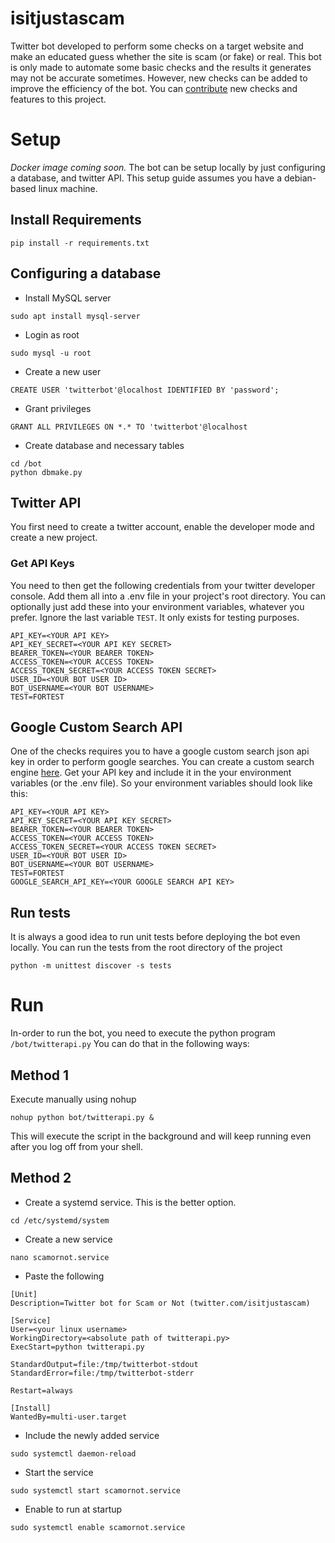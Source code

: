﻿# isitjustascam

Twitter bot developed to perform some checks on a target website and make an educated guess whether the site is scam (or fake) or real. This bot is only made to automate some basic checks and the results it generates may not be accurate sometimes. However, new checks can be added to improve the efficiency of the bot.
You can [contribute](contribute.md) new checks and features to this project.


# Setup
*Docker image coming soon.*
The bot can be setup locally by just configuring a database, and twitter API.
This setup guide assumes you have a debian-based linux machine.

## Install Requirements
```
pip install -r requirements.txt
```

## Configuring a database

- Install MySQL server
```
sudo apt install mysql-server
```
- Login as root
```
sudo mysql -u root
```
- Create a new user
```
CREATE USER 'twitterbot'@localhost IDENTIFIED BY 'password';
```

- Grant privileges
```
GRANT ALL PRIVILEGES ON *.* TO 'twitterbot'@localhost
```
- Create database and necessary tables
```
cd /bot
python dbmake.py
```


## Twitter API

You first need to create a twitter account, enable the developer mode and create a new project.

### Get API Keys

You need to then get the following credentials from your twitter developer console. Add them all into a .env file in your project's root directory. You can optionally just add these into your environment variables, whatever you prefer. 
Ignore the last variable ```TEST```. It only exists for testing purposes.
```
API_KEY=<YOUR API KEY>
API_KEY_SECRET=<YOUR API KEY SECRET>
BEARER_TOKEN=<YOUR BEARER TOKEN>
ACCESS_TOKEN=<YOUR ACCESS TOKEN>
ACCESS_TOKEN_SECRET=<YOUR ACCESS TOKEN SECRET>
USER_ID=<YOUR BOT USER ID>
BOT_USERNAME=<YOUR BOT USERNAME>
TEST=FORTEST
```

## Google Custom Search API
One of the checks requires you to have a google custom search json api key in order to perform google searches. 
You can create a custom search engine [here](https://programmablesearchengine.google.com/).
Get your API key and include it in the your environment variables (or the .env file). So your environment variables should look like this:
```
API_KEY=<YOUR API KEY>
API_KEY_SECRET=<YOUR API KEY SECRET>
BEARER_TOKEN=<YOUR BEARER TOKEN>
ACCESS_TOKEN=<YOUR ACCESS TOKEN>
ACCESS_TOKEN_SECRET=<YOUR ACCESS TOKEN SECRET>
USER_ID=<YOUR BOT USER ID>
BOT_USERNAME=<YOUR BOT USERNAME>
TEST=FORTEST
GOOGLE_SEARCH_API_KEY=<YOUR GOOGLE SEARCH API KEY>
```

## Run tests

It is always a good idea to run unit tests before deploying the bot even locally.
You can run the tests from the root directory of the project
```
python -m unittest discover -s tests
```



# Run

In-order to run the bot, you need to execute the python program ```/bot/twitterapi.py```
You can do that in the following ways:

## Method 1
Execute manually using nohup
```
nohup python bot/twitterapi.py &
```
This will execute the script in the background and will keep running even after you log off from your shell. 

## Method 2
- Create a systemd service. This is the better option.
```
cd /etc/systemd/system
```
- Create a new service
```
nano scamornot.service
```
- Paste the following
```
[Unit]
Description=Twitter bot for Scam or Not (twitter.com/isitjustascam)

[Service]
User=<your linux username>
WorkingDirectory=<absolute path of twitterapi.py>
ExecStart=python twitterapi.py

StandardOutput=file:/tmp/twitterbot-stdout
StandardError=file:/tmp/twitterbot-stderr

Restart=always

[Install]
WantedBy=multi-user.target
```
- Include the newly added service
```
sudo systemctl daemon-reload
```
- Start the service
```
sudo systemctl start scamornot.service
```
- Enable to run at startup
```
sudo systemctl enable scamornot.service
```

